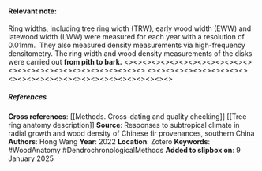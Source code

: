 #### Relevant note: 
Ring widths, including tree ring width (TRW), early wood width (EWW) and latewood width (LWW) were measured for each year with a resolution of 0.01mm. 
They also measured density measurements via high-frequency densitometry. The ring width and wood density measurements of the disks were carried out **from pith to bark.**
<><><><><><><><><><><><><><><><><><><><><><><><><><><><><>
<><><><><><><><><><><><><><><><><><><><><><><><><><><><><>
##### References
**Cross references**: 
[[Methods. Cross-dating and quality checking]]
[[Tree ring anatomy description]]
**Source**: Responses to subtropical climate in radial growth and wood density of Chinese fir provenances, southern China
**Authors**: Hong Wang
**Year**: 2022
**Location**: Zotero
**Keywords**: #WoodAnatomy #DendrochronologicalMethods
**Added to slipbox on**: 9 January 2025
